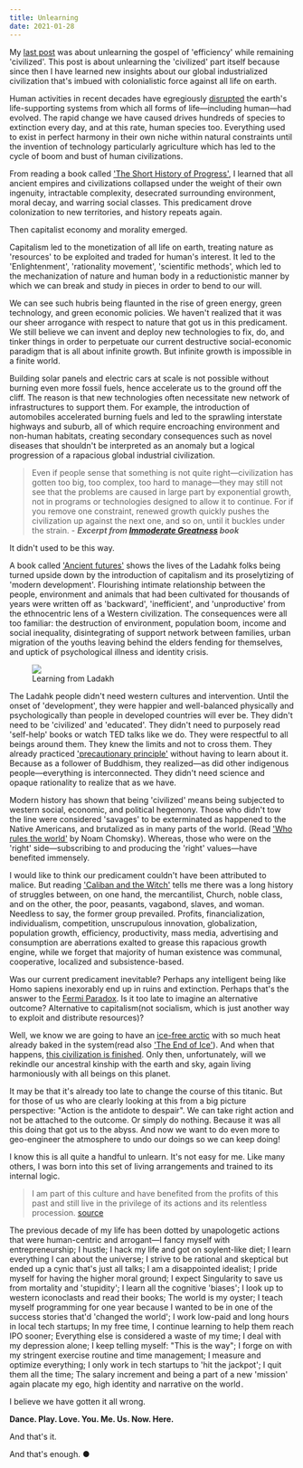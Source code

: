 ```yaml
---
title: Unlearning
date: 2021-01-28
---
```


My [last post](https://kheohyeewei.com/posts/be-less-efficient/) was about unlearning the gospel of 'efficiency' while remaining 'civilized'. This post is about unlearning the 'civilized' part itself because since then I have learned new insights about our global industrialized civilization that's imbued with colonialistic force against all life on earth.

Human activities in recent decades have egregiously [disrupted](https://guymcpherson.com/climate-chaos/climate-change-summary-and-update/) the earth's life-supporting systems from which all forms of life&mdash;including human&mdash;had evolved. The rapid change we have caused drives hundreds of species to extinction every day, and at this rate, human species too. Everything used to exist in perfect harmony in their own niche within natural constraints until the invention of technology particularly agriculture which has led to the cycle of boom and bust of human civilizations.

From reading a book called ['The Short History of Progress'](https://en.wikipedia.org/wiki/A_Short_History_of_Progress), I learned that all ancient empires and civilizations collapsed under the weight of their own ingenuity, intractable complexity, desecrated surrounding environment, moral decay, and warring social classes. This predicament drove colonization to new territories, and history repeats again.

Then capitalist economy and morality emerged.

Capitalism led to the monetization of all life on earth, treating nature as 'resources' to be exploited and traded for human's interest. It led to the 'Enlightenment', 'rationality movement', 'scientific methods', which led to the mechanization of nature and human body in a reductionistic manner by which we can break and study in pieces in order to bend to our will.

We can see such hubris being flaunted in the rise of green energy, green technology, and green economic policies. We haven't realized that it was our sheer arrogance with respect to nature that got us in this predicament. We still believe we can invent and deploy new technologies to fix, do, and tinker things in order to perpetuate our current destructive social-economic paradigm that is all about infinite growth. But infinite growth is impossible in a finite world.

Building solar panels and electric cars at scale is not possible without burning even more fossil fuels, hence accelerate us to the ground off the cliff. The reason is that new technologies often necessitate new network of infrastructures to support them. For example, the introduction of automobiles accelerated burning fuels and led to the sprawling interstate highways and suburb, all of which require encroaching environment and non-human habitats, creating secondary consequences such as novel diseases that shouldn't be interpreted as an anomaly but a logical progression of a rapacious global industrial civilization.

> Even if people sense that something is not quite right&mdash;civilization has gotten too big, too complex, too hard to manage&mdash;they may still not see that the problems are caused in large part by exponential growth, not in programs or technologies designed to allow it to continue. For if you remove one constraint, renewed growth quickly pushes the civilization up against the next one, and so on, until it buckles under the strain.
> \- **_Excerpt from [Immoderate Greatness](https://www.amazon.com/Immoderate-Greatness-Why-Civilizations-Fail/dp/1479243140) book_**

It didn't used to be this way.

A book called ['Ancient futures'](https://en.m.wikipedia.org/wiki/Ancient_Futures) shows the lives of the Ladahk folks being turned upside down by the introduction of capitalism and its proselytizing of 'modern development'. Flourishing intimate relationship between the people, environment and animals that had been cultivated for thousands of years were written off as 'backward', 'inefficient', and 'unproductive' from the ethnocentric lens of a Western civilization. The consequences were all too familiar: the destruction of environment, population boom, income and social inequality, disintegrating of support network between families, urban migration of the youths leaving behind the elders fending for themselves, and uptick of psychological illness and identity crisis.

<figure>
<img src="https://nwpermacultureinstitute.files.wordpress.com/2017/03/two_girls-c1-copy.jpg">
<figcaption>Learning from Ladakh</figcaption>
</figure>

The Ladahk people didn't need western cultures and intervention. Until the onset of 'development', they were happier and well-balanced physically and psychologically than people in developed countries will ever be. They didn't need to be 'civilized' and 'educated'. They didn't need to purposely read 'self-help' books or watch TED talks like we do. They were respectful to all beings around them. They knew the limits and not to cross them. They already practiced ['precautionary principle'](https://en.wikipedia.org/wiki/Precautionary_principle) without having to learn about it. Because as a follower of Buddhism, they realized&mdash;as did other indigenous people&mdash;everything is interconnected. They didn't need science and opaque rationality to realize that as we have.

Modern history has shown that being 'civilized' means being subjected to western social, economic, and political hegemony. Those who didn't tow the line were considered 'savages' to be exterminated as happened to the Native Americans, and brutalized as in many parts of the world. (Read ['Who rules the world'](https://www.amazon.com/Rules-World-American-Empire-Project/dp/1250131081) by Noam Chomsky). Whereas, those who were on the 'right' side&mdash;subscribing to and producing the 'right' values&mdash;have benefited immensely.

I would like to think our predicament couldn't have been attributed to malice. But reading ['Caliban and the Witch'](https://en.wikipedia.org/wiki/Caliban_and_the_Witch) tells me there was a long history of struggles between, on one hand, the mercantilist, Church, noble class, and on the other, the poor, peasants, vagabond, slaves, and woman. Needless to say, the former group prevailed. Profits, financialization, individualism, competition, unscrupulous innovation, globalization, population growth, efficiency, productivity, mass media, advertising and consumption are aberrations exalted to grease this rapacious growth engine, while we forget that majority of human existence was communal, cooperative, localized and subsistence-based.

Was our current predicament inevitable? Perhaps any intelligent being like Homo sapiens inexorably end up in ruins and extinction. Perhaps that's the answer to the [Fermi Paradox](https://en.wikipedia.org/wiki/Fermi_paradox). Is it too late to imagine an alternative outcome? Alternative to capitalism(not socialism, which is just another way to exploit and distribute resources)?

Well, we know we are going to have an [ice-free arctic](https://en.wikipedia.org/wiki/Arctic_sea_ice_decline) with so much heat already baked in the system(read also ['The End of Ice'](https://www.dahrjamail.net/the-end-of-ice/)). And when that happens, [this civilization is finished](https://www.amazon.com/This-Civilisation-Finished-Conversations-Empire/dp/0994282834). Only then, unfortunately, will we rekindle our ancestral kinship with the earth and sky, again living harmoniously with all beings on this planet.

It may be that it's already too late to change the course of this titanic. But for those of us who are clearly looking at this from a big picture perspective: "Action is the antidote to despair". We can take right action and not be attached to the outcome. Or simply do nothing. Because it was all this doing that got us to the abyss. And now we want to do even more to geo-engineer the atmosphere to undo our doings so we can keep doing!

I know this is all quite a handful to unlearn. It's not easy for me. Like many others, I was born into this set of living arrangements and trained to its internal logic.

> I am part of this culture and have benefited from the profits of this past and still live in the privilege of its actions and its relentless procession. [source](https://www.youtube.com/watch?v=TvzmPyY08ck)

The previous decade of my life has been dotted by unapologetic actions that were human-centric and arrogant&mdash;I fancy myself with entrepreneurship; I hustle; I hack my life and got on soylent-like diet; I learn everything I can about the universe; I strive to be rational and skeptical but ended up a cynic that's just all talks; I am a disappointed idealist; I pride myself for having the higher moral ground; I expect Singularity to save us from mortality and 'stupidity'; I learn all the cognitive 'biases'; I look up to western iconoclasts and read their books; The world is my oyster; I teach myself programming for one year because I wanted to be in one of the success stories that'd 'changed the world'; I work low-paid and long hours in local tech startups; In my free time, I continue learning to help them reach IPO sooner; Everything else is considered a waste of my time; I deal with my depression alone; I keep telling myself: "This is the way"; I forge on with my stringent exercise routine and time management; I measure and optimize everything; I only work in tech startups to 'hit the jackpot'; I quit them all the time; The salary increment and being a part of a new 'mission' again placate my ego, high identity and narrative on the world .

I believe we have gotten it all wrong.

**Dance. Play. Love. You. Me. Us. Now. Here.**

And that's it.

And that's enough. ●
